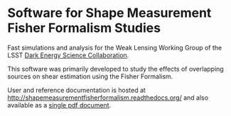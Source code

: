 Software for Shape Measurement Fisher Formalism Studies
============================================

Fast simulations and analysis for the Weak Lensing Working Group of the LSST [Dark Energy Science Collaboration](http://www.lsst-desc.org).

This software was primarily developed to study the effects of overlapping sources on shear estimation using the Fisher Formalism. 

User and reference documentation is hosted at http://shapemeasurementfisherformalism.readthedocs.org/ and also available as a [single pdf document](https://readthedocs.org/projects/shapemeasurementfisherformalism/downloads/pdf/latest/).